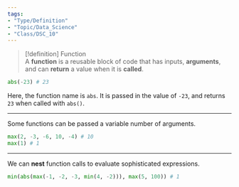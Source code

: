 ```yaml
---  
tags:  
- "Type/Definition"  
- "Topic/Data_Science"  
- "Class/DSC_10"  
---  
```

  
> [!definition] Function  
> A **function** is a reusable block of code that has inputs, **arguments**, and can **return** a value when it is **called**.  
  
```python  
abs(-23) # 23  
```  
Here, the function name is `abs`. It is passed in the value of `-23`, and returns `23` when called with `abs()`.  
  
---  
  
Some functions can be passed a variable number of arguments.  
```python  
max(2, -3, -6, 10, -4) # 10  
max(1) # 1  
```  
  
---  
  
We can **nest** function calls to evaluate sophisticated expressions.  
```python  
min(abs(max(-1, -2, -3, min(4, -2))), max(5, 100)) # 1  
```  
